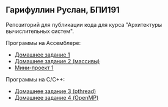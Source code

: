 ## Гарифуллин Руслан, БПИ191

Репозиторий для публикации кода для курса "Архитектуры вычислительных систем".

Программы на Ассемблере:

 - [Домашнее задание 1](./task01)
 - [Домашнее задание 2 (массивы)](./task02)
 - [Мини-проект 1](./project01)

Программы на С/С++:

 - [Домашнее задание 3 (pthread)](./task03)
 - [Домашнее задание 4 (OpenMP)](./task04)
